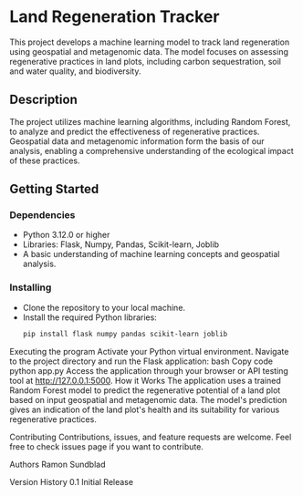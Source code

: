 # Land Regeneration Tracker

This project develops a machine learning model to track land regeneration 
using geospatial and metagenomic data. The model focuses on assessing 
regenerative practices in land plots, including carbon sequestration, 
soil and water quality, and biodiversity.

## Description

The project utilizes machine learning algorithms, including Random 
Forest, to analyze and predict the effectiveness of regenerative 
practices. Geospatial data and metagenomic information form the basis of 
our analysis, enabling a comprehensive understanding of the ecological 
impact of these practices.

## Getting Started

### Dependencies

- Python 3.12.0 or higher
- Libraries: Flask, Numpy, Pandas, Scikit-learn, Joblib
- A basic understanding of machine learning concepts and geospatial 
analysis.

### Installing

- Clone the repository to your local machine.
- Install the required Python libraries:
  ```bash
  pip install flask numpy pandas scikit-learn joblib
Executing the program
Activate your Python virtual environment.
Navigate to the project directory and run the Flask application:
bash
Copy code
python app.py
Access the application through your browser or API testing tool at 
http://127.0.0.1:5000.
How it Works
The application uses a trained Random Forest model to predict the 
regenerative potential of a land plot based on input geospatial and 
metagenomic data. The model's prediction gives an indication of the land 
plot's health and its suitability for various regenerative practices.

Contributing
Contributions, issues, and feature requests are welcome. Feel free to 
check issues page if you want to contribute.

Authors
Ramon Sundblad

Version History
0.1
Initial Release
